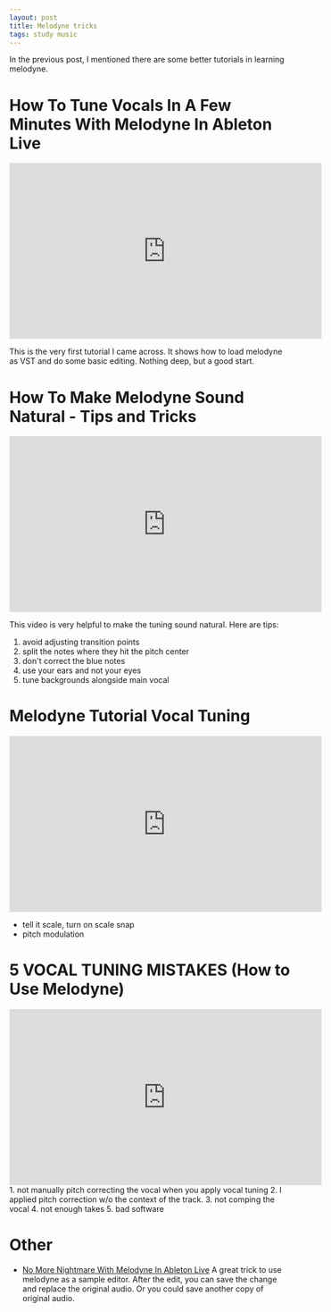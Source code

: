 ```yaml
---
layout: post
title: Melodyne tricks
tags: study music
---
```


In the previous post, I mentioned there are some better tutorials in learning melodyne.

# How To Tune Vocals In A Few Minutes With Melodyne In Ableton Live

<iframe width="560" height="315" src="https://www.youtube.com/embed/I9111O2fq1I?si=DntCiLbtGScMUBqQ" title="YouTube video player" frameborder="0" allow="accelerometer; autoplay; clipboard-write; encrypted-media; gyroscope; picture-in-picture; web-share" allowfullscreen></iframe>

This is the very first tutorial I came across. It shows how to load melodyne as VST and do some basic editing. Nothing deep, but a good start.

# How To Make Melodyne Sound Natural - Tips and Tricks

<iframe width="560" height="315" src="https://www.youtube.com/embed/APs_IEOgTxo?si=s-Hzs8tJP8exOHGd" title="YouTube video player" frameborder="0" allow="accelerometer; autoplay; clipboard-write; encrypted-media; gyroscope; picture-in-picture; web-share" allowfullscreen></iframe>

This video is very helpful to make the tuning sound natural. Here are tips:
1. avoid adjusting transition points
2. split the notes where they hit the pitch center
3. don't correct the blue notes
4. use your ears and not your eyes
5. tune backgrounds alongside main vocal

# Melodyne Tutorial Vocal Tuning

<iframe width="560" height="315" src="https://www.youtube.com/embed/o8k9mRX-4WE?si=T9u3Nn8s3HcRyF3K" title="YouTube video player" frameborder="0" allow="accelerometer; autoplay; clipboard-write; encrypted-media; gyroscope; picture-in-picture; web-share" allowfullscreen></iframe>

- tell it scale, turn on scale snap
- pitch modulation

# 5 VOCAL TUNING MISTAKES (How to Use Melodyne)
<iframe width="560" height="315" src="https://www.youtube.com/embed/9v3BZgl8xik?si=HaKMovGOiNegZMyf" title="YouTube video player" frameborder="0" allow="accelerometer; autoplay; clipboard-write; encrypted-media; gyroscope; picture-in-picture; web-share" allowfullscreen></iframe>
1. not manually pitch correcting the vocal when you apply vocal tuning
2. I applied pitch correction w/o the context of the track.
3. not comping the vocal
4. not enough takes
5. bad software

# Other
- [No More Nightmare With Melodyne In Ableton Live](https://www.youtube.com/watch?v=f7oo4i04U6Q) A great trick to use melodyne as a sample editor.  After the edit, you can save the change and replace the original audio. Or you could save another copy of original audio.